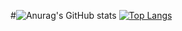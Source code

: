#![Anurag's GitHub stats](https://github-readme-stats.vercel.app/api?username=krishmupri1&show_icons=true&theme=cobalt)
[![Top Langs](https://github-readme-stats.vercel.app/api/top-langs/?username=krishmupri1)](https://github.com/krishmupri1/krish)

